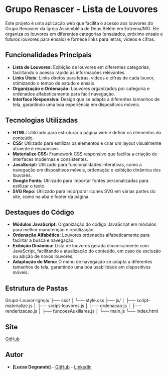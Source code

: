 # Grupo Renascer - Lista de Louvores

Este projeto é uma aplicação web que facilita o acesso aos louvores do Grupo Renascer da Igreja Assembléia de Deus Belém em Extrema/MG. Ele organiza os louvores em diferentes categorias (ensaiados, próximo ensaio e futuros louvores para ensaio) e fornece links para letras, vídeos e cifras.

## Funcionalidades Principais

-   **Lista de Louvores:** Exibição de louvores em diferentes categorias, facilitando o acesso rápido às informações relevantes.
-   **Links Úteis:** Links diretos para letras, vídeos e cifras de cada louvor, otimizando o tempo de estudo e ensaio.
-   **Organização e Ordenação:** Louvores organizados por categoria e ordenados alfabeticamente para fácil navegação.
-   **Interface Responsiva:** Design que se adapta a diferentes tamanhos de tela, garantindo uma boa experiência em dispositivos móveis.

## Tecnologias Utilizadas

-   **HTML:** Utilizado para estruturar a página web e definir os elementos do conteúdo.
-   **CSS:** Utilizado para estilizar os elementos e criar um layout visualmente atraente e responsivo.
-   **Materialize CSS:** Framework CSS responsivo que facilita a criação de interfaces modernas e consistentes.
-   **JavaScript:** Utilizado para funcionalidades interativas, como a navegação em dispositivos móveis, ordenação e exibição dinâmica dos louvores.
-   **Google Fonts:** Utilizado para importar fontes personalizadas para estilizar o texto.
-   **SVG Repo:** Utilizado para incorporar ícones SVG em várias partes do site, como na aba e footer da página.

## Destaques do Código

-   **Módulos JavaScript:** Organização do código JavaScript em módulos para melhor manutenção e reutilização.
-   **Ordenação Alfabética:** Louvores ordenados alfabeticamente para facilitar a busca e navegação.
-   **Exibição Dinâmica:** Lista de louvores gerada dinamicamente com JavaScript, facilitando a atualização do conteúdo, em caso de exclusão ou adição de novos louvores.
-   **Adaptação do Menu:** O menu de navegação se adapta a diferentes tamanhos de tela, garantindo uma boa usabilidade em dispositivos móveis.

## Estrutura de Pastas

Grupo-Louvor-Igreja/
├── css/
│   └── style.css
├── js/
│   ├── script-materialize.js
│   ├── script-louvores.js
│   ├── ordenacao.js
│   ├── renderizacao.js
│   ├── funcoesAuxiliares.js
│   └── main.js
└── index.html

## Site
[GitHub](https://degrandelucas.github.io/Grupo-Louvor-Igreja/)

## Autor

-   **[Lucas Degrande]** - [GitHub](https://github.com/degrandelucas) - [LinkedIn](https://www.linkedin.com/in/lucasdegrande/)
